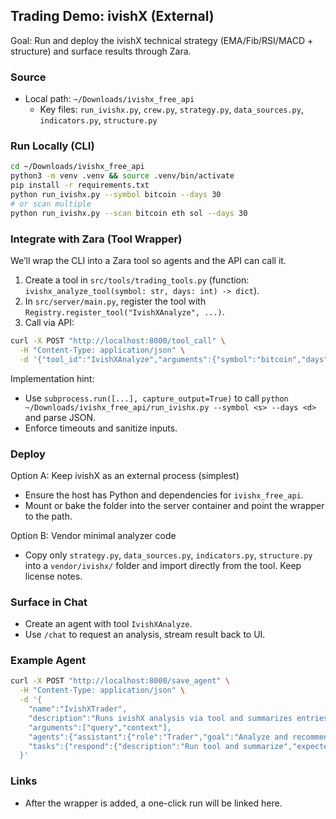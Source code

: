 ## Trading Demo: ivishX (External)

Goal: Run and deploy the ivishX technical strategy (EMA/Fib/RSI/MACD + structure) and surface results through Zara.

### Source
- Local path: `~/Downloads/ivishx_free_api`
  - Key files: `run_ivishx.py`, `crew.py`, `strategy.py`, `data_sources.py`, `indicators.py`, `structure.py`

### Run Locally (CLI)
```bash
cd ~/Downloads/ivishx_free_api
python3 -m venv .venv && source .venv/bin/activate
pip install -r requirements.txt
python run_ivishx.py --symbol bitcoin --days 30
# or scan multiple
python run_ivishx.py --scan bitcoin eth sol --days 30
```

### Integrate with Zara (Tool Wrapper)
We’ll wrap the CLI into a Zara tool so agents and the API can call it.

1) Create a tool in `src/tools/trading_tools.py` (function: `ivishx_analyze_tool(symbol: str, days: int) -> dict`).
2) In `src/server/main.py`, register the tool with `Registry.register_tool("IvishXAnalyze", ...)`.
3) Call via API:
```bash
curl -X POST "http://localhost:8000/tool_call" \
  -H "Content-Type: application/json" \
  -d '{"tool_id":"IvishXAnalyze","arguments":{"symbol":"bitcoin","days":30}}'
```

Implementation hint:
- Use `subprocess.run([...], capture_output=True)` to call `python ~/Downloads/ivishx_free_api/run_ivishx.py --symbol <s> --days <d>` and parse JSON.
- Enforce timeouts and sanitize inputs.

### Deploy
Option A: Keep ivishX as an external process (simplest)
- Ensure the host has Python and dependencies for `ivishx_free_api`.
- Mount or bake the folder into the server container and point the wrapper to the path.

Option B: Vendor minimal analyzer code
- Copy only `strategy.py`, `data_sources.py`, `indicators.py`, `structure.py` into a `vendor/ivishx/` folder and import directly from the tool. Keep license notes.

### Surface in Chat
- Create an agent with tool `IvishXAnalyze`.
- Use `/chat` to request an analysis, stream result back to UI.

### Example Agent
```bash
curl -X POST "http://localhost:8000/save_agent" \
  -H "Content-Type: application/json" \
  -d '{
    "name":"IvishXTrader",
    "description":"Runs ivishX analysis via tool and summarizes entries",
    "arguments":["query","context"],
    "agents":{"assistant":{"role":"Trader","goal":"Analyze and recommend entries","backstory":"Quant","agent_tools":["IvishXAnalyze"]}},
    "tasks":{"respond":{"description":"Run tool and summarize","expected_output":"JSON + brief summary","agent":"assistant","context":[]}}
  }'
```

### Links
- After the wrapper is added, a one-click run will be linked here.







